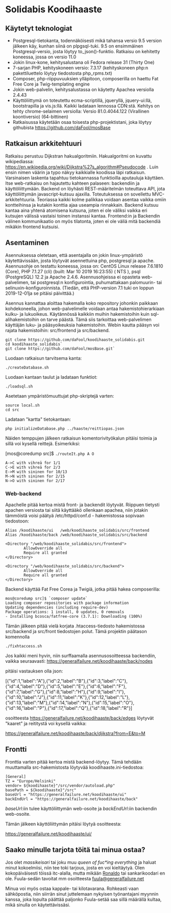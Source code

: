 # Solidabis Koodihaaste

## Käytetyt teknologiat
* Postgresql-tietokanta, todennäköisesti mikä tahansa versio 9.5 version jälkeen käy, kunhan siinä on plpgsql-tuki. 9.5 on ensimmäinen Postgresql-versio, josta löytyy to_json()-funktio. Ratkaisu on kehitetty koneessa, jossa on versio 11.0 
* Jokin linux-kone, kehitysalustana oli Fedora release 31 (Thirty One)
* 7-sarjan PHP, kehityskoneen versio: 7.3.17 (kehityskoneen php:n pakettiluettelo löytyy tiedostosta php_rpms.txt)
* Composer, php-riippuvuuksien ylläpitoon, composerilla on haettu Fat Free Core ja Twig-templating engine
* Jokin web-palvelin, kehitysalustassa on käytetty Apachea versiolla 2.4.43
* Käyttöliittymä on toteutettu ecma-scriptillä, jqueryllä, jquery-ui:llä, bootstrapilla ja vis.js:llä. Kaikki ladataan lennossa CDN:stä. Kehitys on tehty chrome-selaimen versiolla: Versio 81.0.4044.122 (Virallinen koontiversio) (64-bittinen)
* Ratkaisussa käytetään osaa toisesta php-projektistani, joka löytyy githubista https://github.com/daFool/mosBase

## Ratkaisun arkkitehtuuri
Ratkaisu perustuu Dijkstran hakualgoritmiin. Hakualgoritmi on kuvattu wikipediassa: https://en.wikipedia.org/wiki/Dijkstra%27s_algorithm#Pseudocode . Luin ensin nimen väärin ja typo näkyy kaikkialle koodissa läpi ratkaisun.
Varsinaisen laskenta tapahtuu tietokannassa funktioilla aputauluja käyttäen. Itse web-ratkaisu on hajautettu kahteen palaseen: backendiin ja käyttöliittymään. Backend on löyhästi REST-määritelmän toteuttava API, jota käyttöliittymän javascript-kutsuu ajaxilla. Toteutuksessa on sovellettu MVC-arkkitehtuuria. Teoriassa kaikki kolme palikkaa voidaan asentaa vaikka omiin kontteihinsa ja kutakin konttia ajaa useampia rinnakkain. Backend kutsuu kantaa aina yhtenä atomisena kutsuna, joten ei ole väliksi vaikka eri kutsujen välissä vastaisi toinen instanssi kantaa. Frontend:in ja Backendin välinen kommunikaatio on myös tilatonta, joten ei ole väliä mitä backendiä mikäkin frontend kutsuisi.

## Asentaminen
Asennuksessa oletetaan, että asentajalla on jokin linux-ympäristö käytettävissään, josta löytyvät asennettuina php, postgresql ja apache. Asennusohje on testattu koneessa, jossa on: CentOS Linux release 7.6.1810 (Core), PHP 7.1.27 (cli) (built: Mar 10 2019 16:23:55) ( NTS ), psql (PostgreSQL) 12.2 ja Apache 2.4.6. Asennusohjeissa ei opasteta web-palvelimen, tai postgresql:n konfigurointia, puhumattakaan palomuurin- tai selinuxin-konfiguroinnista. (Tiedän, että PHP-version 7.1 tuki on loppun 2019-12-01ja se pitäisi päivittää.)

Asennus kannattaa aloittaa hakemalla koko repository johonkin paikkaan kohdekoneella, johon web-palvelimelle voidaan antaa hakemistohierarkiaan kulku- ja lukuoikeus. Käytännössä kaikkiin muihin hakemistoihin kuin sql-alihakemistoihin on tarve päästä. Tämä siis tarkoittaa web-palvelimen käyttäjän luku- ja pääsyoikeuksia hakemistoihin. Webin kautta pääsyn voi rajata hakemistoihin: src/frontend ja src/backend. 

    git clone https://github.com/daFool/koodihaaste_solidabis.git
    cd koodihaaste_solidabis`
    git clone https://github.com/daFool/mosBase.git`

Luodaan ratkaisun tarvitsema kanta:

`./createDatabase.sh`

Luodaan kantaan taulut ja ladataan funktiot:

`./loadsql.sh`

Asetetaan ympäristömuuttujat php-skriptejä varten:

    source local.sh
    cd src

Ladataan "kartta" tietokantaan:

`php initializeDatabase.php ../haaste/reittiopas.json`

Näiden temppujen jälkeen ratkaisun komentorivityökalun pitäisi toimia ja sillä voi kysellä reittejä. Esimerkiksi:

[mos@coredump src]$ `./routeIt.php A O`

    A->C with vihreä for 1/1 
    C->E with vihreä for 2/3 
    E->M with sininen for 10/13 
    M->N with sininen for 2/15 
    N->O with sininen for 2/17 

### Web-backend
Apachelle pitää kertoa mistä front- ja backendit löytyvät. Riippuen tietysti apachen versiosta tai siitä käyttääkö ollenkaan apachea, niin jotakin tämmöistä voisi päätyä /etc/httpd/conf.d - hakemistossa sopivaan tiedostoon:

    Alias /koodihaaste/ui   /web/koodihaaste_solidabis/src/frontend
    Alias /koodihaaste/back /web/koodihaaste_solidabis/src/backend

    <Directory "/web/koodihaaste_solidabis/src/frontend">
            AllowOverride all
            Require all granted
    </Directory>

    <Directory "/web/koodihaaste_solidabis/src/backend">
            AllowOverride all
            Require all granted
    </Directory>

Backend käyttää Fat Free Corea ja Twigiä, jotka pitää hakea composerilla:

    mos@coredump src]$ `composer update`
    Loading composer repositories with package information
    Updating dependencies (including require-dev)
    Package operations: 1 install, 0 updates, 0 removals
    - Installing bcosca/fatfree-core (3.7.1): Downloading (100%)  

Tämän jälkeen pitää vielä korjata .htaccess-tiedosto hakemistossa src/backend ja src/front tiedostojen polut. Tämä projektin päätason komennolla

`./fixhtaccess.sh`

Jos kaikki meni hyvin, niin surffaamalla asennusosoitteessa backendiin, vaikka seuraavasti:
    https://generalfailure.net/koodihaaste/back/nodes

pitäisi vastauksen olla json:

[{"id":1,"label":"A"},{"id":2,"label":"B"},{"id":3,"label":"C"},{"id":4,"label":"D"},{"id":5,"label":"E"},{"id":6,"label":"F"},{"id":7,"label":"G"},{"id":8,"label":"H"},{"id":9,"label":"I"},{"id":10,"label":"J"},{"id":11,"label":"K"},{"id":12,"label":"L"},{"id":13,"label":"M"},{"id":14,"label":"N"},{"id":15,"label":"O"},{"id":16,"label":"P"},{"id":17,"label":"Q"},{"id":18,"label":"R"}]

osoitteesta https://generalfailure.net/koodihaaste/back/edges löytyvät "kaaret" ja reititystä voi kysellä vaikka:

https://generalfailure.net/koodihaaste/back/djikstra?from=E&to=M


## Frontti
Fronttia varten pitää kertoa mistä backend-löytyy. Tämä tehdään muuttamalla src-hakemistosta löytyvää koodihaaste.ini-tiedostoa:
   
    [General]
    TZ = "Europe/Helsinki"
    vendor= ${koodihaaste}"/src/vendor/autoload.php"
    basePath = ${koodihaaste}"/src"
    baseUrl = "https://generalfailure.net/koodihaaste/ui"
    backEndUrl = "https://generalfailure.net/koodihaaste/back"

*baseUrl*:iin tulee käyttöliittymän web-osoite ja *backEndUrl*:iin backendin web-osoite.

Tämän jälkeen käyttöliittymän pitäisi löytyä osoitteesta:

https://generalfailure.net/koodihaaste/ui/


## Saako minulle tarjota töitä tai minua ostaa?
Jos olet _massikeisari_ tai joku muu _queen of fuc*ing everything_ ja haluat minut kokoelmiisi, niin tee toki tarjous, josta
en voi kieltäytyä. Olen kokopäiväisesti töissä itc-alalla, mutta mikään [Ronaldo](https://www.is.fi/eurosarjat/art-2000005260020.html) tai sankarikoodari en ole. Fuula-sedän tavoitat mm osoitteesta fuula@generalfailure.net

Minua voi myös ostaa kappale- tai kilotavarana. Rohkeasti vaan sähköpostia, niin siirrän sinut juttelemaan nykyisen työnantajani myynnin kanssa, joka lopulta päättää paljonko Fuula-setää saa sillä määrällä kultaa, mikä sinulla on käytettävissäsi.

